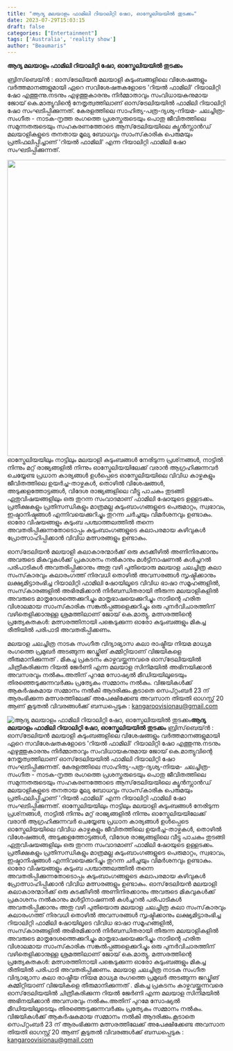 ```yaml
---
title: "ആദ്യ മലയാളം ഫാമിലി റിയാലിറ്റി ഷോ, ഓസ്ട്രേലിയയിൽ തുടക്കം"
date: 2023-07-29T15:03:15
draft: false
categories: ["Entertainment"]
tags: ['Australia', 'reality show']
author: "Beaumaris"
---
```


<strong>ആദ്യ മലയാളം ഫാമിലി റിയാലിറ്റി ഷോ, ഓസ്ട്രേലിയയിൽ തുടക്കം</strong>

ബ്രിസ്‌ബെയ്ന്‍ : ഓസ്‌ട്രേലിയന്‍ മലയാളി കുടുംബങ്ങളിലെ വിശേഷങ്ങളും വര്‍ത്തമാനങ്ങളുമായി ഏറെ സവിശേഷതകളോടെ 'റിയല്‍ ഫാമിലി' റിയാലിറ്റി ഷോ എത്തുന്നു.നടനും എഴുത്തുകാരനും നിര്‍മ്മാതാവും സംവിധായകനുമായ ജോയ് കെ.മാത്യുവിന്റെ നേതൃത്വത്തിലാണ് ഓസ്‌ട്രേലിയയില്‍ ഫാമിലി റിയാലിറ്റി ഷോ സംഘടിപ്പിക്കുന്നത്. കേരളത്തിലെ സാഹിത്യ-പത്ര-ദ്യശ്യ-നിയമ- ചലച്ചിത്ര-സംഗീത - നാടക-നൃത്ത രംഗത്തെ പ്രശസ്തരുടെയും പൊതു ജീവിതത്തിലെ സമുന്നതരുടെയും സഹകരണത്തോടെ ആസ്‌ട്രേലിയയിലെ ക്യൂന്‍സ്ലാന്‍ഡ് മലയാളികളുടെ തനതായ മൂല്യ ബോധവും സാംസ്‌കാരിക പെരുമയും പ്രതിഫലിപ്പിച്ചാണ് 'റിയല്‍ ഫാമിലി' എന്ന റിയാലിറ്റി ഫാമിലി ഷോ സംഘടിപ്പിക്കുന്നത്.

<a href="https://cdn.boolokam.com/articles/2023/07/dqqqqeee.jpg"><img class="size-large wp-image-405155 aligncenter" src="https://cdn.boolokam.com/articles/2023/07/dqqqqeee-1024x683.jpg" alt="" width="1024" height="683" /></a>ഓസ്ട്രേലിയയിലും നാട്ടിലും മലയാളി കുടുംബങ്ങള്‍ നേരിടുന്ന പ്രശ്‌നങ്ങള്‍, നാട്ടിൽ നിന്നും മറ്റ് രാജ്യങ്ങളിൽ നിന്നും ഓസ്ട്രേലിയയിലേക്ക് വരാൻ ആഗ്രഹിക്കുന്നവർ ചെയ്യേണ്ട പ്രധാന കാര്യങ്ങൾ ഉൾപ്പെടെ ഓസ്ട്രേലിയയിലെ വിവിധ കാഴ്ചകളും ജീവിതത്തിലെ ഉയര്‍ച്ച-താഴ്ചകള്‍, തൊഴില്‍ വിശേഷങ്ങള്‍, അടുക്കളത്തോട്ടങ്ങള്‍, വിദേശ രാജ്യങ്ങളിലെ വീട്ടു പാചകം തുടങ്ങി ഏതുവിഷയങ്ങളിലും ഒരു തുറന്ന സംവാദമാണ് ഫാമിലി ഷോയുടെ ഉള്ളടക്കം. പ്രതീക്ഷകളും പ്രതിസന്ധികളും മാത്രമല്ല കുടുംബാംഗങ്ങളുടെ പെരുമാറ്റം, സ്വഭാവം, ഇഷ്ടാനിഷ്ടങ്ങള്‍ എന്നിവയെക്കുറിച്ചും തുറന്ന ചര്‍ച്ചയും വിമര്‍ശനവും ഉണ്ടാകും. ഓരോ വിഷയങ്ങളും കുടുംബ പശ്ചാത്തലത്തില്‍ തന്നെ അവതരിപ്പിക്കുന്നതോടൊപ്പം കുടുംബാംഗങ്ങളുടെ കലാപരമായ കഴിവുകള്‍ പ്രോത്സാഹിപ്പിക്കാന്‍ വിവിധ മത്സരങ്ങളും ഉണ്ടാകും.

ഓസ്‌ട്രേലിയന്‍ മലയാളി കലാകാരന്മാര്‍ക്ക് ഒരു കുടക്കീഴില്‍ അണിനിരക്കാനും അവരുടെ മികവുകള്‍ക്ക് പ്രകാശനം നല്‍കാനും മള്‍ട്ടിനാഷണല്‍ കള്‍ച്ചറല്‍ പരിപാടികള്‍ അവതരിപ്പിക്കാനും അതു വഴി പുതിയൊരു മലയാള ചലച്ചിത്ര കലാ സംസ്‌കാരവും കലാരംഗത്ത് നിരവധി തൊഴില്‍ അവസരങ്ങള്‍ സൃഷ്ടിക്കാനും ലക്ഷ്യമിട്ടാരംഭിച്ച റിയാലിറ്റി ഫാമിലി ഷോയിലൂടെ വിവിധ ഭാഷാ സമൂഹങ്ങളില്‍, സംസ്‌കാരങ്ങളില്‍ അഭിരമിക്കാന്‍ നിര്‍ബന്ധിതരായി തീരുന്ന മലയാളികളില്‍ അവരുടെ മാതൃദേശത്തെക്കുറിച്ചും മാതൃഭാഷയെക്കുറിച്ചും നാടിന്റെ ഹരിത വിശാലമായ സാംസ്‌കാരിക സങ്കല്‍പ്പങ്ങളെക്കുറിച്ചും ഒരു പുനര്‍വിചാരത്തിന് വഴിതെളിക്കാനുള്ള ശ്രമത്തിലാണ് ജോയ് കെ.മാത്യു. മത്സരത്തിന്റെ പ്രത്യേകതകള്‍: മത്സരത്തിനായി പങ്കെടുക്കുന്ന ഓരോ കുടുംബങ്ങളും മികച്ച രീതിയില്‍ പരിപാടി അവതരിപ്പിക്കണം.

മലയാള ചലച്ചിത്ര നാടക സംഗീത വിദ്യാഭ്യാസ കലാ രാഷ്ട്രീയ നിയമ മാധ്യമ രംഗത്തെ പ്രമുഖര്‍ അടങ്ങുന്ന ജഡ്ജിങ് കമ്മിറ്റിയാണ് വിജയികളെ തീരുമാനിക്കുന്നത് . മികച്ച പ്രകടനം കാഴ്ചവയ്ക്കുന്നവരെ ഓസ്‌ട്രേലിയയിൽ ചിത്രീകരിക്കുന്ന റിയല്‍ ജേര്‍ണി എന്ന മലയാള സിനിമയില്‍ അഭിനയിക്കാൻ അവസരവും നല്‍കും.അതിന് പുറമേ സോഷ്യല്‍ മീഡിയയിലൂടെയും തിരഞ്ഞെടുക്കുന്നവര്‍ക്കും പ്രത്യേകം സമ്മാനം നല്‍കും. വിജയികള്‍ക്ക് ആകര്‍ഷകമായ സമ്മാനം നല്‍കി ആദരിക്കും.കൂടാതെ സെപ്റ്റംബര്‍ 23 ന് ആരംഭിക്കുന്ന മത്സരത്തിലേക്ക് അപേക്ഷിക്കേണ്ട അവസാന തിയതി ഓഗസ്റ്റ് 20 ആണ് കൂടുതല്‍ വിവരങ്ങള്‍ക്ക് ബന്ധപ്പെടുക : kangaroovisionau@gmail.com


![ആദ്യ മലയാളം ഫാമിലി റിയാലിറ്റി ഷോ, ഓസ്ട്രേലിയയിൽ തുടക്കം](https://cdn.boolokam.com/articles/2023/07/dqqqqeee-1024x683.jpg)**ആദ്യ മലയാളം ഫാമിലി റിയാലിറ്റി ഷോ, ഓസ്ട്രേലിയയിൽ തുടക്കം** ബ്രിസ്‌ബെയ്ന്‍ : ഓസ്‌ട്രേലിയന്‍ മലയാളി കുടുംബങ്ങളിലെ വിശേഷങ്ങളും വര്‍ത്തമാനങ്ങളുമായി ഏറെ സവിശേഷതകളോടെ 'റിയല്‍ ഫാമിലി' റിയാലിറ്റി ഷോ എത്തുന്നു.നടനും എഴുത്തുകാരനും നിര്‍മ്മാതാവും സംവിധായകനുമായ ജോയ് കെ.മാത്യുവിന്റെ നേതൃത്വത്തിലാണ് ഓസ്‌ട്രേലിയയില്‍ ഫാമിലി റിയാലിറ്റി ഷോ സംഘടിപ്പിക്കുന്നത്. കേരളത്തിലെ സാഹിത്യ-പത്ര-ദ്യശ്യ-നിയമ- ചലച്ചിത്ര-സംഗീത - നാടക-നൃത്ത രംഗത്തെ പ്രശസ്തരുടെയും പൊതു ജീവിതത്തിലെ സമുന്നതരുടെയും സഹകരണത്തോടെ ആസ്‌ട്രേലിയയിലെ ക്യൂന്‍സ്ലാന്‍ഡ് മലയാളികളുടെ തനതായ മൂല്യ ബോധവും സാംസ്‌കാരിക പെരുമയും പ്രതിഫലിപ്പിച്ചാണ് 'റിയല്‍ ഫാമിലി' എന്ന റിയാലിറ്റി ഫാമിലി ഷോ സംഘടിപ്പിക്കുന്നത്. [](https://cdn.boolokam.com/articles/2023/07/dqqqqeee.jpg)ഓസ്ട്രേലിയയിലും നാട്ടിലും മലയാളി കുടുംബങ്ങള്‍ നേരിടുന്ന പ്രശ്‌നങ്ങള്‍, നാട്ടിൽ നിന്നും മറ്റ് രാജ്യങ്ങളിൽ നിന്നും ഓസ്ട്രേലിയയിലേക്ക് വരാൻ ആഗ്രഹിക്കുന്നവർ ചെയ്യേണ്ട പ്രധാന കാര്യങ്ങൾ ഉൾപ്പെടെ ഓസ്ട്രേലിയയിലെ വിവിധ കാഴ്ചകളും ജീവിതത്തിലെ ഉയര്‍ച്ച-താഴ്ചകള്‍, തൊഴില്‍ വിശേഷങ്ങള്‍, അടുക്കളത്തോട്ടങ്ങള്‍, വിദേശ രാജ്യങ്ങളിലെ വീട്ടു പാചകം തുടങ്ങി ഏതുവിഷയങ്ങളിലും ഒരു തുറന്ന സംവാദമാണ് ഫാമിലി ഷോയുടെ ഉള്ളടക്കം. പ്രതീക്ഷകളും പ്രതിസന്ധികളും മാത്രമല്ല കുടുംബാംഗങ്ങളുടെ പെരുമാറ്റം, സ്വഭാവം, ഇഷ്ടാനിഷ്ടങ്ങള്‍ എന്നിവയെക്കുറിച്ചും തുറന്ന ചര്‍ച്ചയും വിമര്‍ശനവും ഉണ്ടാകും. ഓരോ വിഷയങ്ങളും കുടുംബ പശ്ചാത്തലത്തില്‍ തന്നെ അവതരിപ്പിക്കുന്നതോടൊപ്പം കുടുംബാംഗങ്ങളുടെ കലാപരമായ കഴിവുകള്‍ പ്രോത്സാഹിപ്പിക്കാന്‍ വിവിധ മത്സരങ്ങളും ഉണ്ടാകും. ഓസ്‌ട്രേലിയന്‍ മലയാളി കലാകാരന്മാര്‍ക്ക് ഒരു കുടക്കീഴില്‍ അണിനിരക്കാനും അവരുടെ മികവുകള്‍ക്ക് പ്രകാശനം നല്‍കാനും മള്‍ട്ടിനാഷണല്‍ കള്‍ച്ചറല്‍ പരിപാടികള്‍ അവതരിപ്പിക്കാനും അതു വഴി പുതിയൊരു മലയാള ചലച്ചിത്ര കലാ സംസ്‌കാരവും കലാരംഗത്ത് നിരവധി തൊഴില്‍ അവസരങ്ങള്‍ സൃഷ്ടിക്കാനും ലക്ഷ്യമിട്ടാരംഭിച്ച റിയാലിറ്റി ഫാമിലി ഷോയിലൂടെ വിവിധ ഭാഷാ സമൂഹങ്ങളില്‍, സംസ്‌കാരങ്ങളില്‍ അഭിരമിക്കാന്‍ നിര്‍ബന്ധിതരായി തീരുന്ന മലയാളികളില്‍ അവരുടെ മാതൃദേശത്തെക്കുറിച്ചും മാതൃഭാഷയെക്കുറിച്ചും നാടിന്റെ ഹരിത വിശാലമായ സാംസ്‌കാരിക സങ്കല്‍പ്പങ്ങളെക്കുറിച്ചും ഒരു പുനര്‍വിചാരത്തിന് വഴിതെളിക്കാനുള്ള ശ്രമത്തിലാണ് ജോയ് കെ.മാത്യു. മത്സരത്തിന്റെ പ്രത്യേകതകള്‍: മത്സരത്തിനായി പങ്കെടുക്കുന്ന ഓരോ കുടുംബങ്ങളും മികച്ച രീതിയില്‍ പരിപാടി അവതരിപ്പിക്കണം. മലയാള ചലച്ചിത്ര നാടക സംഗീത വിദ്യാഭ്യാസ കലാ രാഷ്ട്രീയ നിയമ മാധ്യമ രംഗത്തെ പ്രമുഖര്‍ അടങ്ങുന്ന ജഡ്ജിങ് കമ്മിറ്റിയാണ് വിജയികളെ തീരുമാനിക്കുന്നത് . മികച്ച പ്രകടനം കാഴ്ചവയ്ക്കുന്നവരെ ഓസ്‌ട്രേലിയയിൽ ചിത്രീകരിക്കുന്ന റിയല്‍ ജേര്‍ണി എന്ന മലയാള സിനിമയില്‍ അഭിനയിക്കാൻ അവസരവും നല്‍കും.അതിന് പുറമേ സോഷ്യല്‍ മീഡിയയിലൂടെയും തിരഞ്ഞെടുക്കുന്നവര്‍ക്കും പ്രത്യേകം സമ്മാനം നല്‍കും. വിജയികള്‍ക്ക് ആകര്‍ഷകമായ സമ്മാനം നല്‍കി ആദരിക്കും.കൂടാതെ സെപ്റ്റംബര്‍ 23 ന് ആരംഭിക്കുന്ന മത്സരത്തിലേക്ക് അപേക്ഷിക്കേണ്ട അവസാന തിയതി ഓഗസ്റ്റ് 20 ആണ് കൂടുതല്‍ വിവരങ്ങള്‍ക്ക് ബന്ധപ്പെടുക : kangaroovisionau@gmail.com
